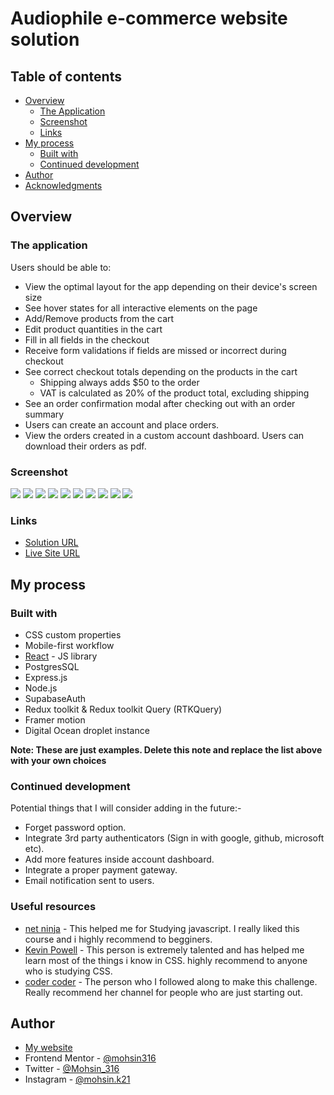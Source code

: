 # Audiophile e-commerce website solution

## Table of contents

- [Overview](#overview)
  - [The Application](#the-challenge)
  - [Screenshot](#screenshot)
  - [Links](#links)
- [My process](#my-process)
  - [Built with](#built-with)
  - [Continued development](#continued-development)
- [Author](#author)
- [Acknowledgments](#acknowledgments)

## Overview

### The application

Users should be able to:

- View the optimal layout for the app depending on their device's screen size
- See hover states for all interactive elements on the page
- Add/Remove products from the cart
- Edit product quantities in the cart
- Fill in all fields in the checkout
- Receive form validations if fields are missed or incorrect during checkout
- See correct checkout totals depending on the products in the cart
  - Shipping always adds $50 to the order
  - VAT is calculated as 20% of the product total, excluding shipping
- See an order confirmation modal after checking out with an order summary
- Users can create an account and place orders.
- View the orders created in a custom account dashboard. Users can download their orders as pdf.

### Screenshot

![](./preview/home-desktop.png)
![](./preview/home-mobile.png.png)
![](./preview/headphones-desktop.png)
![](./preview/headphones-mobile.png)
![](./preview/speakers-desktop.png)
![](./preview/speakers-mobile.png)
![](./preview/earphones-desktop.png)
![](./preview/earphones-mobile.png)
![](./preview/checkout-desktop.png)
![](./preview/checkout-mobile.png)

### Links

- [Solution URL](https://www.frontendmentor.io/solutions/pern-stack-audiphile-website-with-supabase-auth-and-framer-motion-ihYQZeGni3)
- [Live Site URL](https://audiophileecom.netlify.app/)

## My process

### Built with

- CSS custom properties
- Mobile-first workflow
- [React](https://reactjs.org/) - JS library
- PostgresSQL
- Express.js
- Node.js
- SupabaseAuth
- Redux toolkit & Redux toolkit Query (RTKQuery)
- Framer motion
- Digital Ocean droplet instance

**Note: These are just examples. Delete this note and replace the list above with your own choices**

### Continued development

Potential things that I will consider adding in the future:-

- Forget password option.
- Integrate 3rd party authenticators (Sign in with google, github, microsoft etc).
- Add more features inside account dashboard.
- Integrate a proper payment gateway.
- Email notification sent to users.

### Useful resources

- [net ninja](https://netninja.dev/courses) - This helped me for Studying javascript. I really liked this course and i highly recommend to begginers.
- [Kevin Powell](https://www.youtube.com/kepowob) - This person is extremely talented and has helped me learn most of the things i know in CSS. highly recommend to anyone who is studying CSS.
- [coder coder](https://www.youtube.com/c/TheCoderCoder) - The person who I followed along to make this challenge. Really recommend her channel for people who are just starting out.

## Author

- [My website](https://mohsins-solutions.netlify.app/)
- Frontend Mentor - [@mohsin316](https://www.frontendmentor.io/profile/mohsin316)
- Twitter - [@Mohsin_316](https://twitter.com/Mohsin_316)
- Instagram - [@mohsin.k21](https://www.instagram.com/mohsin.k21/)
